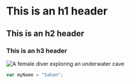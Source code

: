 # This is an h1 header 
## This is an h2 header
### This is an h3 header

![A female diver exploring an underwater cave](https://images.unsplash.com/photo-1682686580849-3e7f67df4015?q=80&w=1170&auto=format&fit=crop&ixlib=rb-4.0.3&ixid=M3wxMjA3fDF8MHxwaG90by1wYWdlfHx8fGVufDB8fHx8fA%3D%3D)


``` javascript
var myName = "Sahan";
```
